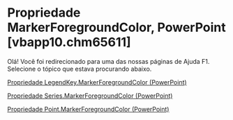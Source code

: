
# Propriedade MarkerForegroundColor, PowerPoint [vbapp10.chm65611]

Olá! Você foi redirecionado para uma das nossas páginas de Ajuda F1. Selecione o tópico que estava procurando abaixo.

[Propriedade LegendKey.MarkerForegroundColor (PowerPoint)](http://msdn.microsoft.com/library/6b8020ba-ccd1-fb3a-6ea9-8a59eaa64d3b%28Office.15%29.aspx)

[Propriedade Series.MarkerForegroundColor (PowerPoint)](http://msdn.microsoft.com/library/3d312b67-7fcf-5446-c57d-9831af908e8d%28Office.15%29.aspx)

[Propriedade Point.MarkerForegroundColor (PowerPoint)](http://msdn.microsoft.com/library/cf0dc6ba-eb97-164d-6c95-d13b75805931%28Office.15%29.aspx)
